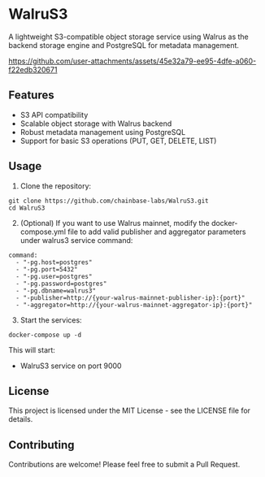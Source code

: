 # WalruS3

A lightweight S3-compatible object storage service using Walrus as the backend storage engine and PostgreSQL for metadata management.

https://github.com/user-attachments/assets/45e32a79-ee95-4dfe-a060-f22edb320671

## Features

- S3 API compatibility
- Scalable object storage with Walrus backend
- Robust metadata management using PostgreSQL
- Support for basic S3 operations (PUT, GET, DELETE, LIST)

## Usage

1. Clone the repository:

```
git clone https://github.com/chainbase-labs/WalruS3.git
cd WalruS3
```

2. (Optional) If you want to use Walrus mainnet, modify the docker-compose.yml file to add valid publisher and aggregator parameters under walrus3 service command:

```
command:
  - "-pg.host=postgres"
  - "-pg.port=5432"
  - "-pg.user=postgres"
  - "-pg.password=postgres"
  - "-pg.dbname=walrus3"
  - "-publisher=http://{your-walrus-mainnet-publisher-ip}:{port}"
  - "-aggregator=http://{your-walrus-mainnet-aggregator-ip}:{port}"
```

3. Start the services:

```
docker-compose up -d
```

This will start:

- WalruS3 service on port 9000

## License

This project is licensed under the MIT License - see the LICENSE file for details.

## Contributing

Contributions are welcome! Please feel free to submit a Pull Request.
